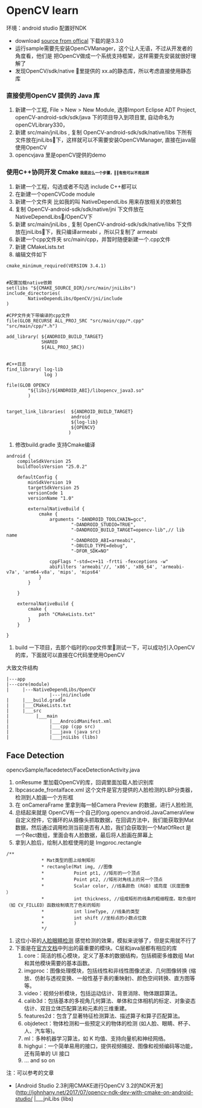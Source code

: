 # OpenCV learn
环境：android studio 配置好NDK
* download [source from offical](http://opencv.org/releases.html) 下载的是3.3.0
* 运行sample需要先安装OpenCVManager，这个让人无语，不过从开发者的角度看，他们是 把OpenCV做成一个系统支持框架，这样需要先安装就很好理解了
* 发现OpenCV/sdk/native 里提供的 xx.a的静态库，所以考虑直接使用静态库

### 直接使用OpenCV 提供的 Java  库
1. 新建一个工程, File > New > New Module, 选择Import Eclipse ADT Project, openCV-android-sdk/sdk/java 下的项目导入到项目里, 自动命名为 openCVLibrary330，
2. 新建 src/main/jniLibs , 复制 OpenCV-android-sdk/sdk/native/libs 下所有文件放在jniLibs下，这样就可以不需要安装OpenCVManager, 直接在java层使用OpenCV
3. opencvjava 里是openCV提供的demo

### 使用C++协同开发 Cmake <font size=1>我是这么一个步骤，有些可以不用这样</font>
1. 新建一个工程，勾选或者不勾选 include C++都可以
1. 在新建一个openCVCode module
1. 新建一个文件夹 比如我的叫 NativeDependLibs 用来存放相关的依赖包
1. 复制 OpenCV-android-sdk/sdk/native/jni 下文件放在NativeDependLibs/OpenCV下
1. 新建 src/main/jniLibs , 复制 OpenCV-android-sdk/sdk/native/libs 下文件放在jniLibs下，我只编译armeabi ，所以只复制了 armeabi
1. 新建一个cpp文件夹 src/main/cpp，并暂时随便新建一个.cpp文件
1. 新建 CMakeLists.txt
1. 编辑文件如下
```
cmake_minimum_required(VERSION 3.4.1)


#配置加载native依赖
set(libs "${CMAKE_SOURCE_DIR}/src/main/jniLibs")
include_directories(
        NativeDependLibs/OpenCV/jni/include
)

#CPP文件夹下带编译的cpp文件
file(GLOB_RECURSE ALL_PROJ_SRC "src/main/cpp/*.cpp" "src/main/cpp/*.h")

add_library( ${ANDROID_BUILD_TARGET}
             SHARED
             ${ALL_PROJ_SRC})


#C++日志
find_library( log-lib
              log )

file(GLOB OPENCV
        "${libs}/${ANDROID_ABI}/libopencv_java3.so"
        )


target_link_libraries(  ${ANDROID_BUILD_TARGET}
                        android
                        ${log-lib}
                        ${OPENCV}
                       )
```
1. 修改build.gradle 支持Cmake编译
```
android {
    compileSdkVersion 25
    buildToolsVersion "25.0.2"

    defaultConfig {
        minSdkVersion 19
        targetSdkVersion 25
        versionCode 1
        versionName "1.0"

        externalNativeBuild {
            cmake {
                arguments "-DANDROID_TOOLCHAIN=gcc",
                        "-DANDROID_STUDIO=TRUE",
                        "-DANDROID_BUILD_TARGET=opencv-lib",// lib name
                        "-DANDROID_ABI=armeabi",
                        "-DBUILD_TYPE=debug",
                        "-DFOR_SDK=NO"

                cppFlags "-std=c++11 -frtti -fexceptions -w"
                abiFilters 'armeabi'//, 'x86', 'x86_64', 'armeabi-v7a', 'arm64-v8a', 'mips', 'mips64'
            }
        }

    }

    externalNativeBuild {
        cmake {
            path "CMakeLists.txt"
        }
    }

}
```
1. build 一下项目，去那个临时的cpp文件里测试一下，可以成功引入OpenCV的库，下面就可以直接在C代码里使用OpenCV

大致文件结构
```
|---app
|---core(module)
|     |---NativeDependLibs/OpenCV
                |---jni/include
|     |___build.gradle
|     |___CMakeLists.txt 
|     |___src
|          |___main
|               |___AndroidManifest.xml
|               |___cpp (cpp src)
|               |___java (java src)
|               |___jniLibs (libs)
```

## Face Detection
opencvSample/facedetect/FaceDetectionActivity.java
1. onResume 里加载OpenCV的库，回调里面加载人脸识别库
1. lbpcascade_frontalface.xml 这个文件是官方提供的人脸检测的LBP分类器，检测到人脸画一个方形框
1. 在 onCameraFrame 里拿到每一帧Camera Preview 的数据，进行人脸检测,
1. 总结起来就是 OpenCV有一个自己的org.opencv.android.JavaCameraView自定义控件，它循环的从摄像头抓取数据，在回调方法中，我们能获取到Mat数据，然后通过调用检测当前是否有人脸，我们会获取到一个MatOfRect 是一个Rect数组，里面会有人脸数据，最后将人脸画在屏幕上
1. 拿到人脸后，绘制人脸框使用的是 Imgproc.rectangle
```
/**
             * Mat类型的图上绘制矩形
             * rectangle(Mat img, //图像
             *           Point pt1, //矩形的一个顶点
             *           Point pt2, //矩形对角线上的另一个顶点
             *           Scalar color, //线条颜色 (RGB) 或亮度（灰度图像 ）
             *           int thickness, //组成矩形的线条的粗细程度。取负值时（如 CV_FILLED）函数绘制填充了色彩的矩形
             *           int lineType, //线条的类型
             *           int shift //坐标点的小数点位数
             *           )
             */
```
1. 这位小哥的[人脸眼睛检测](http://romanhosek.cz/android-eye-detection-and-tracking-with-opencv/) 感觉检测的效果，模拟来说够了，但是实用就不行了
1. 下面是在[官方文档](http://docs.opencv.org/3.3.0/index.html)中列出的最重要的模块。C层和java层都有相应的库
    1. core：简洁的核心模块，定义了基本的数据结构，包括稠密多维数组 Mat 和其他模块需要的基本函数。
    1. imgproc：图像处理模块，包括线性和非线性图像滤波、几何图像转换 (缩放、仿射与透视变换、一般性基于表的重映射)、颜色空间转换、直方图等等。
    1. video：视频分析模块，包括运动估计、背景消除、物体跟踪算法。
    1. calib3d：包括基本的多视角几何算法、单体和立体相机的标定、对象姿态估计、双目立体匹配算法和元素的三维重建。
    1. features2d：包含了显著特征检测算法、描述算子和算子匹配算法。
    1. objdetect：物体检测和一些预定义的物体的检测 (如人脸、眼睛、杯子、人、汽车等)。
    1. ml：多种机器学习算法，如 K 均值、支持向量机和神经网络。
    1. highgui：一个简单易用的接口，提供视频捕捉、图像和视频编码等功能，还有简单的 UI 接口 
    1. ... and so on



注：可以参考的文章
* [Android Studio 2.3利用CMAKE进行OpenCV 3.2的NDK开发](http://johnhany.net/2017/07/opencv-ndk-dev-with-cmake-on-android-studio/                |___jniLibs (libs)